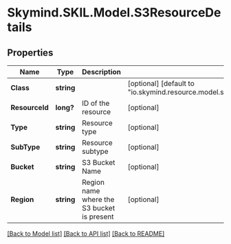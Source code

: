 # Skymind.SKIL.Model.S3ResourceDetails
## Properties

Name | Type | Description | Notes
------------ | ------------- | ------------- | -------------
**Class** | **string** |  | [optional] [default to "io.skymind.resource.model.subtypes.storage.S3ResourceDetails"]
**ResourceId** | **long?** | ID of the resource | [optional] 
**Type** | **string** | Resource type | [optional] 
**SubType** | **string** | Resource subtype | [optional] 
**Bucket** | **string** | S3 Bucket Name | [optional] 
**Region** | **string** | Region name where the S3 bucket is present | [optional] 

[[Back to Model list]](../README.md#documentation-for-models) [[Back to API list]](../README.md#documentation-for-api-endpoints) [[Back to README]](../README.md)

